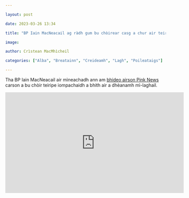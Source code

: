 ```yaml
---

layout: post

date: 2023-03-26 13:34

title: "BP Iain MacNeacail ag ràdh gum bu chòirear casg a chur air teiripe iompachaidh"

image:

author: Crìstean MacMhìcheil

categories: ["Alba", "Breatainn", "Creideamh", "Lagh", "Poileataigs"]

---
```


Tha BP Iain MacNeacail air mìneachadh ann am [bhideo airson Pink News](https://www.thepinknews.com/2023/03/22/snp-john-nicolson-conversion-therapy/) carson a bu chòir teiripe iompachaidh a bhith air a dhèanamh mì-laghail.

<div class="youtube-wrapper">
    <iframe width="560" height="315" src="https://www.youtube-nocookie.com/embed/ilfR96ya43E" title="YouTube video player" frameborder="0" allow="accelerometer; autoplay; clipboard-write; encrypted-media; gyroscope; picture-in-picture; web-share" allowfullscreen></iframe>
</div>
